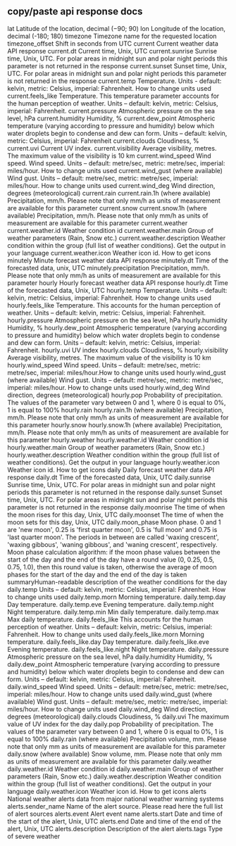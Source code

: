 ## copy/paste api response docs

lat Latitude of the location, decimal (−90; 90)
lon Longitude of the location, decimal (-180; 180)
timezone Timezone name for the requested location
timezone_offset Shift in seconds from UTC
current Current weather data API response
current.dt Current time, Unix, UTC
current.sunrise Sunrise time, Unix, UTC. For polar areas in midnight sun and polar night periods this parameter is not returned in the response
current.sunset Sunset time, Unix, UTC. For polar areas in midnight sun and polar night periods this parameter is not returned in the response
current.temp Temperature. Units - default: kelvin, metric: Celsius, imperial: Fahrenheit. How to change units used
current.feels_like Temperature. This temperature parameter accounts for the human perception of weather. Units – default: kelvin, metric: Celsius, imperial: Fahrenheit.
current.pressure Atmospheric pressure on the sea level, hPa
current.humidity Humidity, %
current.dew_point Atmospheric temperature (varying according to pressure and humidity) below which water droplets begin to condense and dew can form. Units – default: kelvin, metric: Celsius, imperial: Fahrenheit
current.clouds Cloudiness, %
current.uvi Current UV index.
current.visibility Average visibility, metres. The maximum value of the visibility is 10 km
current.wind_speed Wind speed. Wind speed. Units – default: metre/sec, metric: metre/sec, imperial: miles/hour. How to change units used
current.wind_gust (where available) Wind gust. Units – default: metre/sec, metric: metre/sec, imperial: miles/hour. How to change units used
current.wind_deg Wind direction, degrees (meteorological)
current.rain
current.rain.1h (where available) Precipitation, mm/h. Please note that only mm/h as units of measurement are available for this parameter
current.snow
current.snow.1h (where available) Precipitation, mm/h. Please note that only mm/h as units of measurement are available for this parameter
current.weather
current.weather.id Weather condition id
current.weather.main Group of weather parameters (Rain, Snow etc.)
current.weather.description Weather condition within the group (full list of weather conditions). Get the output in your language
current.weather.icon Weather icon id. How to get icons
minutely Minute forecast weather data API response
minutely.dt Time of the forecasted data, unix, UTC
minutely.precipitation Precipitation, mm/h. Please note that only mm/h as units of measurement are available for this parameter
hourly Hourly forecast weather data API response
hourly.dt Time of the forecasted data, Unix, UTC
hourly.temp Temperature. Units – default: kelvin, metric: Celsius, imperial: Fahrenheit. How to change units used
hourly.feels_like Temperature. This accounts for the human perception of weather. Units – default: kelvin, metric: Celsius, imperial: Fahrenheit.
hourly.pressure Atmospheric pressure on the sea level, hPa
hourly.humidity Humidity, %
hourly.dew_point Atmospheric temperature (varying according to pressure and humidity) below which water droplets begin to condense and dew can form. Units – default: kelvin, metric: Celsius, imperial: Fahrenheit.
hourly.uvi UV index
hourly.clouds Cloudiness, %
hourly.visibility Average visibility, metres. The maximum value of the visibility is 10 km
hourly.wind_speed Wind speed. Units – default: metre/sec, metric: metre/sec, imperial: miles/hour.How to change units used
hourly.wind_gust (where available) Wind gust. Units – default: metre/sec, metric: metre/sec, imperial: miles/hour. How to change units used
hourly.wind_deg Wind direction, degrees (meteorological)
hourly.pop Probability of precipitation. The values of the parameter vary between 0 and 1, where 0 is equal to 0%, 1 is equal to 100%
hourly.rain
hourly.rain.1h (where available) Precipitation, mm/h. Please note that only mm/h as units of measurement are available for this parameter
hourly.snow
hourly.snow.1h (where available) Precipitation, mm/h. Please note that only mm/h as units of measurement are available for this parameter
hourly.weather
hourly.weather.id Weather condition id
hourly.weather.main Group of weather parameters (Rain, Snow etc.)
hourly.weather.description Weather condition within the group (full list of weather conditions). Get the output in your language
hourly.weather.icon Weather icon id. How to get icons
daily Daily forecast weather data API response
daily.dt Time of the forecasted data, Unix, UTC
daily.sunrise Sunrise time, Unix, UTC. For polar areas in midnight sun and polar night periods this parameter is not returned in the response
daily.sunset Sunset time, Unix, UTC. For polar areas in midnight sun and polar night periods this parameter is not returned in the response
daily.moonrise The time of when the moon rises for this day, Unix, UTC
daily.moonset The time of when the moon sets for this day, Unix, UTC
daily.moon_phase Moon phase. 0 and 1 are 'new moon', 0.25 is 'first quarter moon', 0.5 is 'full moon' and 0.75 is 'last quarter moon'. The periods in between are called 'waxing crescent', 'waxing gibbous', 'waning gibbous', and 'waning crescent', respectively. Moon phase calculation algorithm: if the moon phase values between the start of the day and the end of the day have a round value (0, 0.25, 0.5, 0.75, 1.0), then this round value is taken, otherwise the average of moon phases for the start of the day and the end of the day is taken
summaryHuman-readable description of the weather conditions for the day
daily.temp Units – default: kelvin, metric: Celsius, imperial: Fahrenheit. How to change units used
daily.temp.morn Morning temperature.
daily.temp.day Day temperature.
daily.temp.eve Evening temperature.
daily.temp.night Night temperature.
daily.temp.min Min daily temperature.
daily.temp.max Max daily temperature.
daily.feels_like This accounts for the human perception of weather. Units – default: kelvin, metric: Celsius, imperial: Fahrenheit. How to change units used
daily.feels_like.morn Morning temperature.
daily.feels_like.day Day temperature.
daily.feels_like.eve Evening temperature.
daily.feels_like.night Night temperature.
daily.pressure Atmospheric pressure on the sea level, hPa
daily.humidity Humidity, %
daily.dew_point Atmospheric temperature (varying according to pressure and humidity) below which water droplets begin to condense and dew can form. Units – default: kelvin, metric: Celsius, imperial: Fahrenheit.
daily.wind_speed Wind speed. Units – default: metre/sec, metric: metre/sec, imperial: miles/hour. How to change units used
daily.wind_gust (where available) Wind gust. Units – default: metre/sec, metric: metre/sec, imperial: miles/hour. How to change units used
daily.wind_deg Wind direction, degrees (meteorological)
daily.clouds Cloudiness, %
daily.uvi The maximum value of UV index for the day
daily.pop Probability of precipitation. The values of the parameter vary between 0 and 1, where 0 is equal to 0%, 1 is equal to 100%
daily.rain (where available) Precipitation volume, mm. Please note that only mm as units of measurement are available for this parameter
daily.snow (where available) Snow volume, mm. Please note that only mm as units of measurement are available for this parameter
daily.weather
daily.weather.id Weather condition id
daily.weather.main Group of weather parameters (Rain, Snow etc.)
daily.weather.description Weather condition within the group (full list of weather conditions). Get the output in your language
daily.weather.icon Weather icon id. How to get icons
alerts National weather alerts data from major national weather warning systems
alerts.sender_name Name of the alert source. Please read here the full list of alert sources
alerts.event Alert event name
alerts.start Date and time of the start of the alert, Unix, UTC
alerts.end Date and time of the end of the alert, Unix, UTC
alerts.description Description of the alert
alerts.tags Type of severe weather